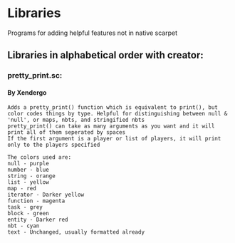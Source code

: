# Libraries
Programs for adding helpful features not in native scarpet

## Libraries in alphabetical order with creator:

### pretty_print.sc:
#### By Xendergo
```
Adds a pretty_print() function which is equivalent to print(), but color codes things by type. Helpful for distinguishing between null & 'null', or maps, nbts, and stringified nbts
pretty_print() can take as many arguments as you want and it will print all of them seperated by spaces
If the first argument is a player or list of players, it will print only to the players specified

The colors used are:
null - purple
number - blue
string - orange
list - yellow
map - red
iterator - Darker yellow
function - magenta
task - grey
block - green
entity - Darker red
nbt - cyan
text - Unchanged, usually formatted already
```
